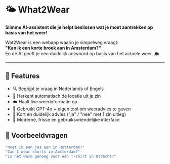 # 🌤️ What2Wear

**Slimme AI-assistent die je helpt beslissen wat je moet aantrekken op basis van het weer!**

Wat2Wear is een webapp waarin je simpelweg vraagt:  
**"Kan ik een korte broek aan in Amsterdam?"**  
En de AI geeft je een duidelijk antwoord op basis van het actuele weer. 🌦️

---

## 🚀 Features

- 🔍 Begrijpt je vraag in Nederlands of Engels
- 📍 Herkent automatisch de locatie uit je zin
- ☁️ Haalt live weerinformatie op
- 🧠 Gebruikt GPT-4o + eigen tool om weeradvies te geven
- 💬 Kort en duidelijk advies ("ja" / "nee" met 1 zin uitleg)
- 🎨 Moderne, frisse en gebruiksvriendelijke interface


## 🧪 Voorbeeldvragen

```bash
"Moet ik een jas aan in Rotterdam?"
"Can I wear shorts in Amsterdam?"
"Is het warm genoeg voor een T-shirt in Utrecht?"
